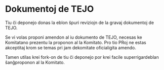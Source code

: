 # Dokumentoj de TEJO
Tiu ĉi deponejo donas la eblon ŝpuri reviziojn de la gravaj dokumentoj de TEJO.

Se vi volas proponi amendon al iu dokumento de TEJO, necesas ke Komitatano prezentu la proponon al la Komitato. Pro tio PRoj ne estas akceptitaj krom se temas pri jam dekomitate oficialigita amendo.

Tamen utilas krei fork-on de tiu ĉi deponejo por krei facile superrigardeblan ŝanĝproponon al la Komitato.
